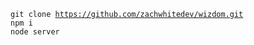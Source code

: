<code>git clone https://github.com/zachwhitedev/wizdom.git</code><br>
<code>npm i</code><br>
<code>node server</code><br>
